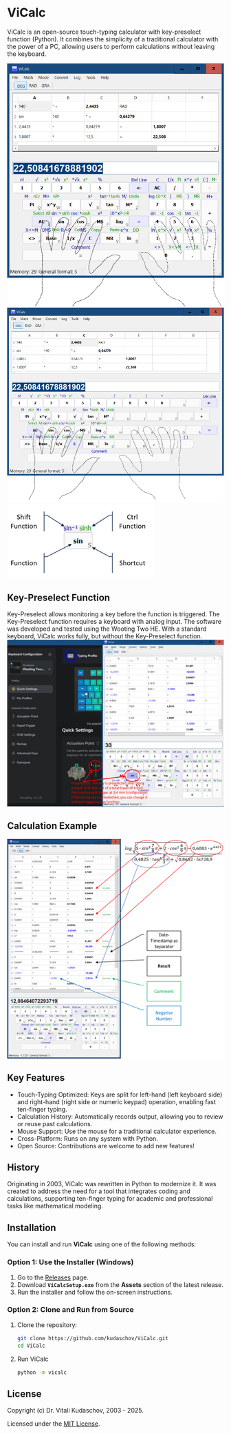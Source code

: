 # ViCalc

ViCalc is an open-source touch-typing calculator with key-preselect function (Python). It combines the simplicity of a traditional calculator with the power of a PC, allowing users to perform calculations without leaving the keyboard.

<img src="docs/images/ViCalc.png" alt="ViCalc Screenshot" width="550" />
<img src="docs/images/ViCalc_rightside_keyboard.png" alt="ViCalc Screenshot" width="670" />
<img src="docs/images/key.png" alt="ViCalc Key" />

## Key-Preselect Function
Key-Preselect allows monitoring a key before the function is triggered.
The Key-Preselect function requires a keyboard with analog input. The software was developed and tested using the Wooting Two HE.
With a standard keyboard, ViCalc works fully, but without the Key-Preselect function.
<img src="docs/images/preselect.png" alt="Key-Preselect" with = "965" />

## Calculation Example
<img src="docs/images/ViCalcExample.png" alt = "ViCalc Calculation Example" width="760" />

## Key Features

- Touch-Typing Optimized: Keys are split for left-hand (left keyboard side) and right-hand (right side or numeric keypad) operation, enabling fast ten-finger typing.
- Calculation History: Automatically records output, allowing you to review or reuse past calculations.
- Mouse Support: Use the mouse for a traditional calculator experience.
- Cross-Platform: Runs on any system with Python.
- Open Source: Contributions are welcome to add new features!

## History

Originating in 2003, ViCalc was rewritten in Python to modernize it. It was created to address the need for a tool that integrates coding and calculations, supporting ten-finger typing for academic and professional tasks like mathematical modeling.

## Installation

You can install and run **ViCalc** using one of the following methods:

### Option 1: Use the Installer (Windows)

1. Go to the [Releases](https://github.com/Kudaschov/ViCalc/releases) page.
2. Download **`ViCalcSetup.exe`** from the **Assets** section of the latest release.
3. Run the installer and follow the on-screen instructions.

### Option 2: Clone and Run from Source

1. Clone the repository:
   ```bash
   git clone https://github.com/kudaschov/ViCalc.git
   cd ViCalc

2. Run ViCalc
   ```bash
   python -m vicalc

## License
Copyright (c) Dr. Vitali Kudaschov, 2003 - 2025.

Licensed under the [MIT License](./LICENSE).
